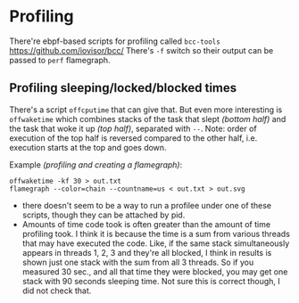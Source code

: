 # Profiling

There're ebpf-based scripts for profiling called `bcc-tools` https://github.com/iovisor/bcc/ There's `-f` switch so their output can be passed to `perf` flamegraph.

## Profiling sleeping/locked/blocked times

There's a script `offcputime` that can give that. But even more interesting is `offwaketime` which combines stacks of the task that slept *(bottom half)* and the task that woke it up *(top half)*, separated with `--`. Note: order of execution of the top half is reversed compared to the other half, i.e. execution starts at the top and goes down.

Example *(profiling and creating a flamegraph)*:

```
offwaketime -kf 30 > out.txt
flamegraph --color=chain --countname=us < out.txt > out.svg
```

* there doesn't seem to be a way to run a profilee under one of these scripts, though they can be attached by pid.
* Amounts of time code took is often greater than the amount of time profiling took. I think it is because the time is a sum from various threads that may have executed the code. Like, if the same stack simultaneously appears in threads 1, 2, 3 and they're all blocked, I think in results is shown just one stack with the sum from all 3 threads. So if you measured 30 sec., and all that time they were blocked, you may get one stack with 90 seconds sleeping time.
  Not sure this is correct though, I did not check that.

